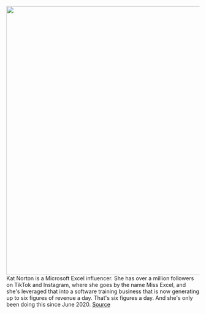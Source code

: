 <img src='https://cdn.vox-cdn.com/thumbor/liLji2w0-kQNENbPwdRlufl2d18=/0x0:2050x1367/1200x675/filters:focal(861x520:1189x848)/cdn.vox-cdn.com/uploads/chorus_image/image/70209601/VRG_ILLO_Decoder_Kat_Norton_s.0.jpg' width='700px' /><br/>
Kat Norton is a Microsoft Excel influencer. She has over a million followers on TikTok and Instagram, where she goes by the name Miss Excel, and she's leveraged that into a software training business that is now generating up to six figures of revenue a day. That's six figures a day. And she's only been doing this since June 2020.
<a href='https://www.theverge.com/22807858/tiktok-influencer-microsoft-excel-instagram-decoder-podcast'> Source <a/>